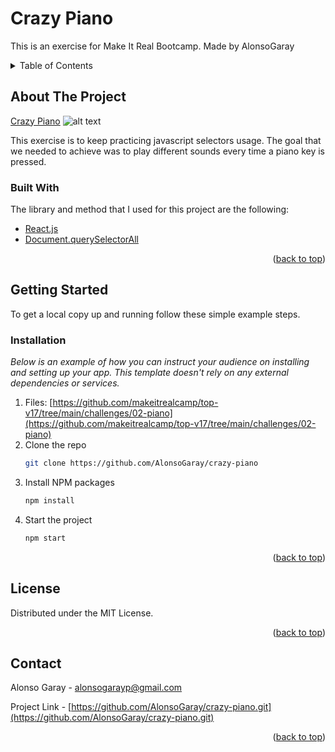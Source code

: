 # Crazy Piano

This is an exercise for Make It Real Bootcamp.
Made by AlonsoGaray

<!-- TABLE OF CONTENTS -->
<details>
  <summary>Table of Contents</summary>
  <ol>
    <li>
      <a href="#about-the-project">About The Project</a>
      <ul>
        <li><a href="#built-with">Built With</a></li>
      </ul>
    </li>
    <li>
      <a href="#getting-started">Getting Started</a>
      <ul>
        <li><a href="#installation">Installation</a></li>
      </ul>
    </li>
    <li><a href="#license">License</a></li>
    <li><a href="#contact">Contact</a></li>
  </ol>
</details>

## About The Project

[Crazy Piano](https://crazy-piano.netlify.app/)
![alt text](https://raw.githubusercontent.com/AlonsoGaray/starwars/main/src/img/Project.png)

This exercise is to keep practicing javascript selectors usage. The goal that we needed to achieve was to play different sounds every time a piano key is pressed.

### Built With

The library and method that I used for this project are the following:

- [React.js](https://reactjs.org/)
- [Document.querySelectorAll](https://developer.mozilla.org/en-US/docs/Web/API/Document/querySelectorAll)

<p align="right">(<a href="#top">back to top</a>)</p>

## Getting Started

To get a local copy up and running follow these simple example steps.

### Installation

_Below is an example of how you can instruct your audience on installing and setting up your app. This template doesn't rely on any external dependencies or services._

1. Files: [https://github.com/makeitrealcamp/top-v17/tree/main/challenges/02-piano](https://github.com/makeitrealcamp/top-v17/tree/main/challenges/02-piano)
2. Clone the repo
   ```sh
   git clone https://github.com/AlonsoGaray/crazy-piano
   ```
3. Install NPM packages
   ```sh
   npm install
   ```
4. Start the project
   ```sh
   npm start
   ```

<p align="right">(<a href="#top">back to top</a>)</p>

## License

Distributed under the MIT License.

<p align="right">(<a href="#top">back to top</a>)</p>

## Contact

Alonso Garay - alonsogarayp@gmail.com

Project Link - [https://github.com/AlonsoGaray/crazy-piano.git](https://github.com/AlonsoGaray/crazy-piano.git)

<p align="right">(<a href="#top">back to top</a>)</p>
